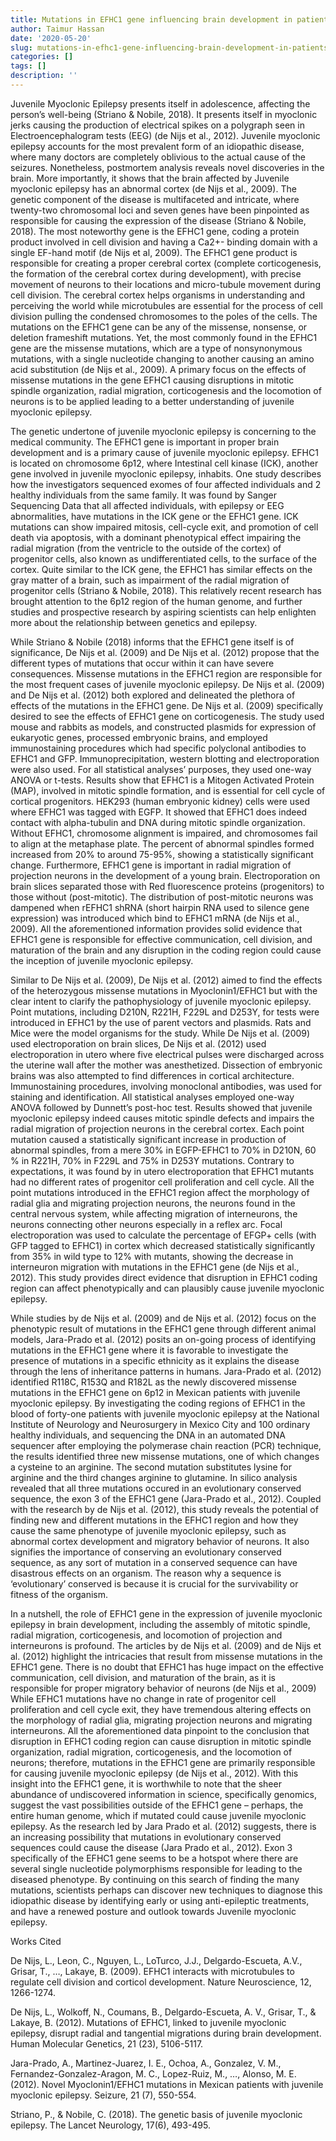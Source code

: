 ```yaml
---
title: Mutations in EFHC1 gene influencing brain development in patients with JME
author: Taimur Hassan
date: '2020-05-20'
slug: mutations-in-efhc1-gene-influencing-brain-development-in-patients-with-jme
categories: []
tags: []
description: ''
---
```

Juvenile Myoclonic Epilepsy presents itself in adolescence, affecting the person’s well-being (Striano & Nobile, 2018). It presents itself in myoclonic jerks causing the production of electrical spikes on a polygraph seen in Electroencephalogram tests (EEG) (de Nijs et al., 2012). Juvenile myoclonic epilepsy accounts for the most prevalent form of an idiopathic disease, where many doctors are completely oblivious to the actual cause of the seizures. Nonetheless, postmortem analysis reveals novel discoveries in the brain. More importantly, it shows that the brain affected by Juvenile myoclonic epilepsy has an abnormal cortex (de Nijs et al., 2009). The genetic component of the disease is multifaceted and intricate, where twenty-two chromosomal loci and seven genes have been pinpointed as responsible for causing the expression of the disease (Striano & Nobile, 2018). The most noteworthy gene is the EFHC1 gene, coding a protein product involved in cell division and having a Ca2+- binding domain with a single EF-hand motif (de Nijs et al, 2009). The EFHC1 gene product is responsible for creating a proper cerebral cortex (complete corticogenesis, the formation of the cerebral cortex during development), with precise movement of neurons to their locations and micro-tubule movement during cell division. The cerebral cortex helps organisms in understanding and perceiving the world while microtubules are essential for the process of cell division pulling the condensed chromosomes to the poles of the cells. The mutations on the EFHC1 gene can be any of the missense, nonsense, or deletion frameshift mutations. Yet, the most commonly found in the EFHC1 gene are the missense mutations, which are a type of nonsynonymous mutations, with a single nucleotide changing to another causing an amino acid substitution (de Nijs et al., 2009). A primary focus on the effects of missense mutations in the gene EFHC1 causing disruptions in mitotic spindle organization, radial migration, corticogenesis and the locomotion of neurons is to be applied leading to a better understanding of juvenile myoclonic epilepsy.

The genetic undertone of juvenile myoclonic epilepsy is concerning to the medical community. The EFHC1 gene is important in proper brain development and is a primary cause of juvenile myoclonic epilepsy. EFHC1 is located on chromosome 6p12, where Intestinal cell kinase (ICK), another gene involved in juvenile myoclonic epilepsy, inhabits. One study describes how the investigators sequenced exomes of four affected individuals and 2 healthy individuals from the same family. It was found by Sanger Sequencing Data that all affected individuals, with epilepsy or EEG abnormalities, have mutations in the ICK gene or the EFHC1 gene. ICK mutations can show impaired mitosis, cell-cycle exit, and promotion of cell death via apoptosis, with a dominant phenotypical effect impairing the radial migration (from the ventricle to the outside of the cortex) of progenitor cells, also known as undifferentiated cells, to the surface of the cortex. Quite similar to the ICK gene, the EFHC1 has similar effects on the gray matter of a brain, such as impairment of the radial migration of progenitor cells (Striano & Nobile, 2018). This relatively recent research has brought attention to the 6p12 region of the human genome, and further studies and prospective research by aspiring scientists can help enlighten more about the relationship between genetics and epilepsy.

While Striano & Nobile (2018) informs that the EFHC1 gene itself is of significance, De Nijs et al. (2009) and De Nijs et al. (2012) propose that the different types of mutations that occur within it can have severe consequences. Missense mutations in the EFHC1 region are responsible for the most frequent cases of juvenile myoclonic epilepsy. De Nijs et al. (2009) and De Nijs et al. (2012) both explored and delineated the plethora of effects of the mutations in the EFHC1 gene. De Nijs et al. (2009) specifically desired to see the effects of EFHC1 gene on corticogenesis. The study used mouse and rabbits as models, and constructed plasmids for expression of eukaryotic genes, processed embryonic brains, and employed immunostaining procedures which had specific polyclonal antibodies to EFHC1 and GFP. Immunoprecipitation, western blotting and electroporation were also used. For all statistical analyses’ purposes, they used one-way ANOVA or t-tests. Results show that EFHC1 is a Mitogen Activated Protein (MAP), involved in mitotic spindle formation, and is essential for cell cycle of cortical progenitors. HEK293 (human embryonic kidney) cells were used where EFHC1 was tagged with EGFP. It showed that EFHC1 does indeed contact with alpha-tubulin and DNA during mitotic spindle organization. Without EFHC1, chromosome alignment is impaired, and chromosomes fail to align at the metaphase plate. The percent of abnormal spindles formed increased from 20% to around 75-95%, showing a statistically significant change. Furthermore, EFHC1 gene is important in radial migration of projection neurons in the development of a young brain. Electroporation on brain slices separated those with Red fluorescence proteins (progenitors) to those without (post-mitotic). The distribution of post-mitotic neurons was dampened when rEFHC1 shRNA (short hairpin RNA used to silence gene expression) was introduced which bind to EFHC1 mRNA (de Nijs et al., 2009). All the aforementioned information provides solid evidence that EFHC1 gene is responsible for effective communication, cell division, and maturation of the brain and any disruption in the coding region could cause the inception of juvenile myoclonic epilepsy. 
	
Similar to De Nijs et al. (2009), De Nijs et al. (2012) aimed to find the effects of the heterozygous missense mutations in Myoclonin1/EFHC1 but with the clear intent to clarify the pathophysiology of juvenile myoclonic epilepsy. Point mutations, including D210N, R221H, F229L and D253Y, for tests were introduced in EFHC1 by the use of parent vectors and plasmids. Rats and Mice were the model organisms for the study. While De Nijs et al. (2009) used electroporation on brain slices, De Nijs et al. (2012) used electroporation in utero where five electrical pulses were discharged across the uterine wall after the mother was anesthetized. Dissection of embryonic brains was also attempted to find differences in cortical architecture. Immunostaining procedures, involving monoclonal antibodies, was used for staining and identification. All statistical analyses employed one-way ANOVA followed by Dunnett’s post-hoc test. Results showed that juvenile myoclonic epilepsy indeed causes mitotic spindle defects and impairs the radial migration of projection neurons in the cerebral cortex. Each point mutation caused a statistically significant increase in production of abnormal spindles, from a mere 30% in EGFP-EFHC1 to 70% in D210N, 60 % in R221H, 70% in F229L and 75% in D253Y mutations. Contrary to expectations, it was found by in utero electroporation that EFHC1 mutants had no different rates of progenitor cell proliferation and cell cycle. All the point mutations introduced in the EFHC1 region affect the morphology of radial glia and migrating projection neurons, the neurons found in the central nervous system, while affecting migration of interneurons, the neurons connecting other neurons especially in a reflex arc. Focal electroporation was used to calculate the percentage of EFGP+ cells (with GFP tagged to EFHC1) in cortex which decreased statistically significantly from 35% in wild type to 12% with mutants, showing the decrease in interneuron migration with mutations in the EFHC1 gene (de Nijs et al., 2012). This study provides direct evidence that disruption in EFHC1 coding region can affect phenotypically and can plausibly cause juvenile myoclonic epilepsy. 

While studies by de Nijs et al. (2009) and de Nijs et al. (2012) focus on the phenotypic result of mutations in the EFHC1 gene through different animal models, Jara-Prado et al. (2012) posits an on-going process of identifying mutations in the EFHC1 gene where it is favorable to investigate the presence of mutations in a specific ethnicity as it explains the disease through the lens of inheritance patterns in humans. Jara-Prado et al. (2012) identified R118C, R153Q and R182L as the newly discovered missense mutations in the EFHC1 gene on 6p12 in Mexican patients with juvenile myoclonic epilepsy. By investigating the coding regions of EFHC1 in the blood of forty-one patients with juvenile myoclonic epilepsy at the National Institute of Neurology and Neurosurgery in Mexico City and 100 ordinary healthy individuals, and sequencing the DNA in an automated DNA sequencer after employing the polymerase chain reaction (PCR) technique, the results identified three new missense mutations, one of which changes a cysteine to an arginine. The second mutation substitutes lysine for arginine and the third changes arginine to glutamine. In silico analysis revealed that all three mutations occured in an evolutionary conserved sequence, the exon 3 of the EFHC1 gene (Jara-Prado et al., 2012). Coupled with the research by de Nijs et al. (2012), this study reveals the potential of finding new and different mutations in the EFHC1 region and how they cause the same phenotype of juvenile myoclonic epilepsy, such as abnormal cortex development and migratory behavior of neurons. It also signifies the importance of conserving an evolutionary conserved sequence, as any sort of mutation in a conserved sequence can have disastrous effects on an organism. The reason why a sequence is ‘evolutionary’ conserved is because it is crucial for the survivability or fitness of the organism.
	
In a nutshell, the role of EFHC1 gene in the expression of juvenile myoclonic epilepsy in brain development, including the assembly of mitotic spindle, radial migration, corticogenesis, and locomotion of projection and interneurons is profound. The articles by de Nijs et al. (2009) and de Nijs et al. (2012) highlight the intricacies that result from missense mutations in the EFHC1 gene. There is no doubt that EFHC1 has huge impact on the effective communication, cell division, and maturation of the brain, as it is responsible for proper migratory behavior of neurons (de Nijs et al., 2009) While EFHC1 mutations have no change in rate of progenitor cell proliferation and cell cycle exit, they have tremendous altering effects on the morphology of radial glia, migrating projection neurons and migrating interneurons. All the aforementioned data pinpoint to the conclusion that disruption in EFHC1 coding region can cause disruption in mitotic spindle organization, radial migration, corticogenesis, and the locomotion of neurons; therefore, mutations in the EFHC1 gene are primarily responsible for causing juvenile myoclonic epilepsy (de Nijs et al., 2012).  With this insight into the EFHC1 gene, it is worthwhile to note that the sheer abundance of undiscovered information in science, specifically genomics, suggest the vast possibilities outside of the EFHC1 gene – perhaps, the entire human genome, which if mutated could cause juvenile myoclonic epilepsy. As the research led by Jara Prado et al. (2012) suggests, there is an increasing possibility that mutations in evolutionary conserved sequences could cause the disease (Jara Prado et al., 2012). Exon 3 specifically of the EFHC1 gene seems to be a hotspot where there are several single nucleotide polymorphisms responsible for leading to the diseased phenotype. By continuing on this search of finding the many mutations, scientists perhaps can discover new techniques to diagnose this idiopathic disease by identifying early or using anti-epileptic treatments, and have a renewed posture and outlook towards Juvenile myoclonic epilepsy. 


Works Cited

De Nijs, L., Leon, C., Nguyen, L., LoTurco, J.J., Delgardo-Escueta, A.V., Grisar, T., …, Lakaye, B. (2009). EFHC1 interacts with microtubules to regulate cell division and corticol development. Nature Neuroscience, 12, 1266-1274. 

De Nijs, L., Wolkoff, N., Coumans, B., Delgardo-Escueta, A. V., Grisar, T., & Lakaye, B. (2012). Mutations of EFHC1, linked to juvenile myoclonic epilepsy, disrupt radial and tangential migrations during brain development. Human Molecular Genetics, 21 (23), 5106-5117. 

Jara-Prado, A., Martinez-Juarez, I. E., Ochoa, A., Gonzalez, V. M., Fernandez-Gonzalez-Aragon, M. C., Lopez-Ruiz, M., …, Alonso, M. E. (2012). Novel Myoclonin1/EFHC1 mutations in Mexican patients with juvenile myoclonic epilepsy. Seizure, 21 (7), 550-554.

Striano, P., & Nobile, C. (2018). The genetic basis of juvenile myoclonic epilepsy. The Lancet Neurology, 17(6), 493-495.



